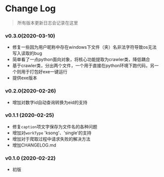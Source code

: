 # Change Log

> 所有版本更新日志会记录在这里

### v0.3.0(2020-03-10)

* 修复一些因为用户昵称中存在windows下文件（夹）名非法字符导致os无法写入读取的bug
* 简单看了一点python面向对象，将核心功能提取为crawler类，降低耦合
* 基于crawler类，分出两个文件，一个用于直接在python环境下跑代码，另一个则用于打包好exe一键运行
* 提供exe版本

### v0.2.0(2020-02-26)

* 增加对数字id自动查询转换为eid的支持

### v0.1.1 (2020-02-25)

* 修复`caption`项文字保存为文件名的各种问题
* 增加对`workType` 'ksong'、'single'的支持
* 增加对于爬取过程中请求失败的解决方法
* 增加CHANGELOG.md

### v0.1.0 (2020-02-22)

* 初版